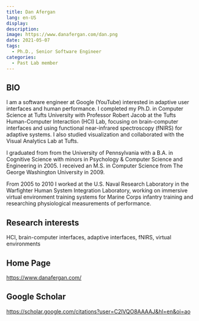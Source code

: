 ```yaml
---
title: Dan Afergan
lang: en-US
display: 
description: 
image: https://www.danafergan.com/dan.png
date: 2021-05-07
tags:
  - Ph.D., Senior Software Engineer
categories:
  - Past Lab member
--- 
```

## BIO
I am a software engineer at Google (YouTube) interested in adaptive user interfaces and human performance. I completed my Ph.D. in Computer Science at Tufts University with Professor Robert Jacob at the Tufts Human-Computer Interaction (HCI) Lab, focusing on brain-computer interfaces and using functional near-infrared spectroscopy (fNIRS) for adaptive systems. I also studied visualization and collaborated with the Visual Analytics Lab at Tufts.

I graduated from from the University of Pennsylvania with a B.A. in Cognitive Science with minors in Psychology & Computer Science and Engineering in 2005. I received an M.S. in Computer Science from The George Washington University in 2009.

From 2005 to 2010 I worked at the U.S. Naval Research Laboratory in the Warfighter Human System Integration Laboratory, working on immersive virtual environment training systems for Marine Corps infantry training and researching physiological measurements of performance.


## Research interests
HCI, brain-computer interfaces, adaptive interfaces, fNIRS, virtual environments

## Home Page
https://www.danafergan.com/

## Google Scholar
https://scholar.google.com/citations?user=C2lVQO8AAAAJ&hl=en&oi=ao
